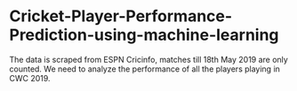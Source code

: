 # Cricket-Player-Performance-Prediction-using-machine-learning
The data is scraped from ESPN Cricinfo, matches till 18th May 2019 are only counted. We need to analyze the performance of all the players playing in CWC 2019.
